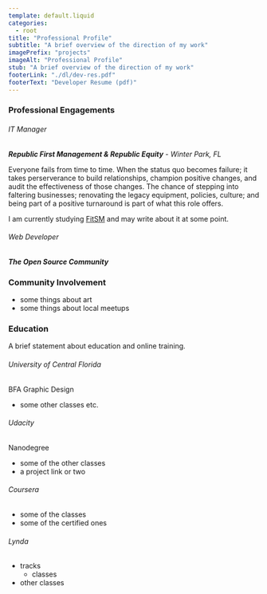 ```yaml
---
template: default.liquid
categories: 
  - root
title: "Professional Profile"
subtitle: "A brief overview of the direction of my work"
imagePrefix: "projects"
imageAlt: "Professional Profile"
stub: "A brief overview of the direction of my work"
footerLink: "./dl/dev-res.pdf"
footerText: "Developer Resume (pdf)"
---
```


### Professional Engagements

###### IT Manager
_**Republic First Management & Republic Equity** - Winter Park, FL_
  
Everyone fails from time to time.
When the status quo becomes failure; it takes perserverance to build relationships, champion positive changes, and audit the effectiveness of those changes.
The chance of stepping into faltering businesses; renovating the legacy equipment, policies, culture; and being part of a positive turnaround is part of what this role offers.

I am currently studying [FitSM](http://fitsm.itemo.org/fitsm-standard) and may write about it at some point.

###### Web Developer
_**The Open Source Community**_


### Community Involvement

  - some things about art
  - some things about local meetups

### Education

A brief statement about education and online training.

###### University of Central Florida

BFA Graphic Design
  - some other classes etc.

###### Udacity

Nanodegree
  - some of the other classes
  - a project link or two

###### Coursera

  - some of the classes
  - some of the certified ones

###### Lynda

  - tracks
    - classes 
  - other classes